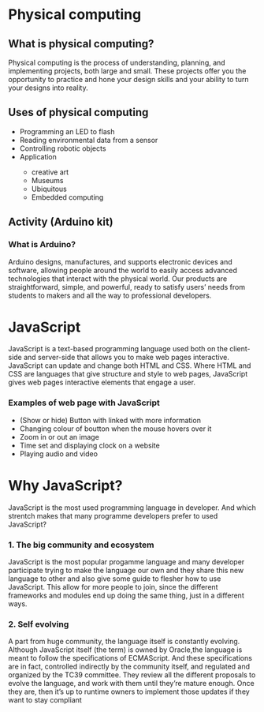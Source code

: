# Physical computing

## What is physical computing?
<p> 
Physical computing is the process of understanding, planning, and implementing projects, both large and small. These projects offer you the opportunity to practice and hone your design skills and your ability to turn your designs into reality.
</p>

## Uses of physical computing
  <ul>
    <li> Programming an LED to flash</li>
    <li> Reading environmental data from a sensor</li>
    <li> Controlling robotic objects</li>
    <li> Application</li>
      <ul>
       <li> creative art</li>
        <li>Museums</li>
        <li>Ubiquitous</li>
        <li>Embedded computing</li>
      </ul>
  </ul>

## Activity (Arduino kit)

### What is Arduino?
<p>Arduino designs, manufactures, and supports electronic devices and software, allowing people around the world to easily access advanced technologies that interact with the physical world. Our products are straightforward, simple, and powerful, ready to satisfy users’ needs from students to makers and all the way to professional developers.</p>





# JavaScript
<p>JavaScript is a text-based programming language used both on the client-side and server-side that allows you to make web pages interactive. JavaScript can update and change both HTML and CSS. Where HTML and CSS are languages that give structure and style to web pages, JavaScript gives web pages interactive elements that engage a user.
</p>

### Examples of web page with JavaScript
<ul>
 <li>(Show or hide) Button with linked with more information</li>
 <li>Changing colour of boutton when the mouse hovers over it</li>
 <li>Zoom in or out an image</li>
 <li>Time set and displaying clock on a website</li>
 <li>Playing audio and video</li>
</ul>

# Why JavaScript?
<p> JavaScript is the most used programming language in developer. And which strentch makes that many programme developers prefer to used JavaScript?</p>
<h3> 1. The big community and ecosystem</h3>
<p>JavaScript is the most popular progamme language and many developer participate trying to make the language our own and they share this new language to other and also give some guide to flesher how to use JavaScript. This allow for more people to join, since the different frameworks and modules end up doing the same thing, just in a different ways.</p>

<h3> 2. Self evolving</h3>
<p> A part from huge community, the language itself is constantly evolving. Although JavaScript itself (the term) is owned by Oracle,the language is meant to follow the specifications of ECMAScript. And these specifications are in fact, controlled indirectly by the community itself, and regulated and organized by the TC39 committee. They review all the different proposals to evolve the language, and work with them until they’re mature enough. Once they are, then it’s up to runtime owners to implement those updates if they want to stay compliant</p>
